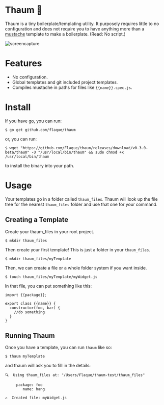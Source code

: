 # Thaum 🔮
Thaum is a tiny boilerplate/templating utility. It purposely requires little to no configuration and does not require you to have anything more than a [mustache](http://mustache.github.io/) template to make a boilerplate. (Read: No script.)

![screencapture](http://evanconrad.com/ThaumExample.gif)

# Features
- No configuration.
- Global templates and git included project templates.
- Compiles mustache in paths for files like `{{name}}.spec.js`.

# Install

If you have [go](https://golang.org/), you can run:

```
$ go get github.com/flaque/thaum
```

or, you can run:

```
$ wget "https://github.com/Flaque/thaum/releases/download/v0.3.0-beta/thaum" -O "/usr/local/bin/thaum" && sudo chmod +x /usr/local/bin/thaum
```

to install the binary into your path.

# Usage

Your templates go in a folder called `thaum_files`. Thaum will look up the file
tree for the nearest `thaum_files` folder and use that one for your command.

## Creating a Template
Create your thaum_files in your root project.

```
$ mkdir thaum_files
```

Then create your first template! This is just a folder in your `thaum_files`.

```
$ mkdir thaum_files/myTemplate
```

Then, we can create a file or a whole folder system if you want inside.

```
$ touch thaum_files/myTemplate/myWidget.js
```

In that file, you can put something like this:

```
import {{package}};

export class {{name}} {
  constructor(foo, bar) {
    //do something
  }
}
```

## Running Thaum

Once you have a template, you can run `thaum` like so:

```
$ thaum myTemplate
```

and thaum will ask you to fill in the details:

```
🔍  Using thaum_files at: "/Users/Flaque/thaum-test/thaum_files"

     package: foo
        name: bang

✍️  Created file: myWidget.js
```
